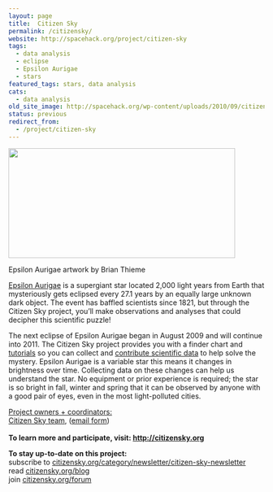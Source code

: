 ```yaml
---
layout: page
title:  Citizen Sky
permalink: /citizensky/
website: http://spacehack.org/project/citizen-sky
tags:
  - data analysis
  - eclipse
  - Epsilon Aurigae
  - stars
featured_tags: stars, data analysis
cats:
  - data analysis
old_site_image: http://spacehack.org/wp-content/uploads/2010/09/citizensky.jpg
status: previous
redirect_from:
  - /project/citizen-sky
---
```


<div class = "scrape-from-old-wordpress">

<div id="attachment_1202" style="width: 456px" class="wp-caption alignnone"><img class="size-full wp-image-1202 " alt="" src="/wp-content/uploads/2010/09/citizensky.jpg" width="446" height="216" srcset="http://spacehack.org/wp-content/uploads/2010/09/citizensky.jpg 446w, http://spacehack.org/wp-content/uploads/2010/09/citizensky-309x150.jpg 309w, http://spacehack.org/wp-content/uploads/2010/09/citizensky-310x150.jpg 310w" sizes="(max-width: 446px) 100vw, 446px" /><p class="wp-caption-text">Epsilon Aurigae artwork by Brian Thieme</p></div>
<p><a href="http://www.citizensky.org/content/star-our-project">Epsilon Aurigae</a> is a supergiant star located 2,000 light years from Earth that mysteriously gets eclipsed every 27.1 years by an equally large unknown dark object. The event has baffled scientists since 1821, but through the Citizen Sky project, you&#8217;ll make observations and analyses that could decipher this scientific puzzle!</p>
<p>The next eclipse of Epsilon Aurigae began in August 2009 and will continue into 2011. The Citizen Sky project provides you with a finder chart and <a href="http://www.citizensky.org/content/get-started">tutorials</a> so you can collect and <a href="http://www.citizensky.org/content/how-submit-data">contribute scientific data</a> to help solve the mystery. Epsilon Aurigae is a variable star this means it changes in brightness over time. Collecting data on these changes can help us understand the star. No equipment or prior experience is required; the star is so bright in fall, winter and spring that it can be observed by anyone with a good pair of eyes, even in the most light-polluted cities.</p>
<p><span style="text-decoration: underline;">Project owners + coordinators:</span><br />
<a href="http://www.citizensky.org/content/who-we-are">Citizen Sky team</a>, (<a href="http://www.citizensky.org/contact">email form</a>)<br />
<!--supplement--><br />
<strong>To learn more and participate, visit: <a href="http://citizensky.org">http://citizensky.org</a></strong></p>
<p><strong>To stay up-to-date on this project:<br />
</strong>  subscribe to <a href="http://www.citizensky.org/category/newsletter/citizen-sky-newsletter">citizensky.org/category/newsletter/citizen-sky-newsletter</a><br />
  read <a href="http://www.citizensky.org/blog">citizensky.org/blog</a><br />
  join <a href="http://www.citizensky.org/forum">citizensky.org/forum</a></p>


</div>